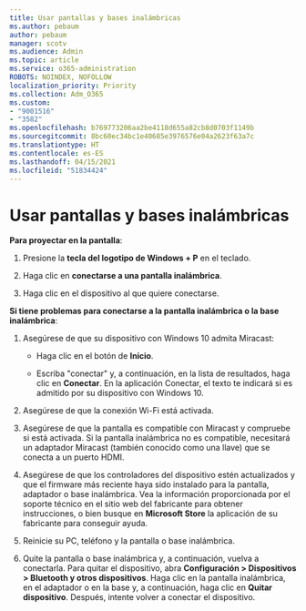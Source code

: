 ```yaml
---
title: Usar pantallas y bases inalámbricas
ms.author: pebaum
author: pebaum
manager: scotv
ms.audience: Admin
ms.topic: article
ms.service: o365-administration
ROBOTS: NOINDEX, NOFOLLOW
localization_priority: Priority
ms.collection: Adm_O365
ms.custom:
- "9001516"
- "3582"
ms.openlocfilehash: b769773206aa2be4118d655a82cb8d0703f1149b
ms.sourcegitcommit: 8bc60ec34bc1e40685e3976576e04a2623f63a7c
ms.translationtype: HT
ms.contentlocale: es-ES
ms.lasthandoff: 04/15/2021
ms.locfileid: "51834424"
---
```

# <a name="use-wireless-displays-or-docks"></a>Usar pantallas y bases inalámbricas

**Para proyectar en la pantalla**:

1. Presione la **tecla del logotipo de Windows + P** en el teclado.

2. Haga clic en **conectarse a una pantalla inalámbrica**.

3. Haga clic en el dispositivo al que quiere conectarse.

**Si tiene problemas para conectarse a la pantalla inalámbrica o la base inalámbrica**:

1. Asegúrese de que su dispositivo con Windows 10 admita Miracast: 

    - Haga clic en el botón de **Inicio**.
    
    - Escriba "conectar" y, a continuación, en la lista de resultados, haga clic en **Conectar**. En la aplicación Conectar, el texto te indicará si es admitido por su dispositivo con Windows 10. 

2. Asegúrese de que la conexión Wi-Fi está activada. 

3. Asegúrese de que la pantalla es compatible con Miracast y compruebe si está activada. Si la pantalla inalámbrica no es compatible, necesitará un adaptador Miracast (también conocido como una llave) que se conecta a un puerto HDMI.

4. Asegúrese de que los controladores del dispositivo estén actualizados y que el firmware más reciente haya sido instalado para la pantalla, adaptador o base inalámbrica. Vea la información proporcionada por el soporte técnico en el sitio web del fabricante para obtener instrucciones, o bien busque en **Microsoft Store** la aplicación de su fabricante para conseguir ayuda.

5. Reinicie su PC, teléfono y la pantalla o base inalámbrica.

6. Quite la pantalla o base inalámbrica y, a continuación, vuelva a conectarla. Para quitar el dispositivo, abra **Configuración > Dispositivos > Bluetooth y otros dispositivos**. Haga clic en la pantalla inalámbrica, en el adaptador o en la base y, a continuación, haga clic en **Quitar dispositivo**. Después, intente volver a conectar el dispositivo.
